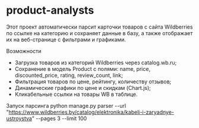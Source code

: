 # product-analysts
Этот проект автоматически парсит карточки товаров с сайта Wildberries по ссылке на категорию и сохраняет данные в базу, 
а также отображает их на веб-странице с фильтрами и графиками.

Возможности
- Загрузка товаров из категорий Wildberries через catalog.wb.ru;
- Сохранение в модель Product с полями: name, price, discounted_price, rating, review_count, link;
- Фильтрация товаров по цене, рейтингу, количеству отзывов;
- Динамические графики по цене и скидкам (Chart.js);
- Кликабельные ссылки на товары WB в таблице.

Запуск парсинга
python manage.py parser --url "https://www.wildberries.by/catalog/elektronika/kabeli-i-zaryadnye-ustroystva" --pages 3 --limit 100



